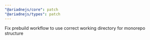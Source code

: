 ```yaml
---
"@ariadnejs/core": patch
"@ariadnejs/types": patch
---
```


Fix prebuild workflow to use correct working directory for monorepo structure
